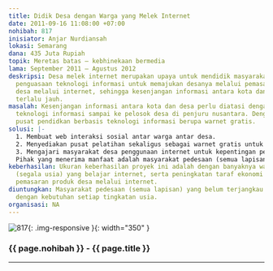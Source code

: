 ```yaml
---
title: Didik Desa dengan Warga yang Melek Internet
date: 2011-09-16 11:08:00 +07:00
nohibah: 817
inisiator: Anjar Nurdiansah
lokasi: Semarang
dana: 435 Juta Rupiah
topik: Meretas batas – kebhinekaan bermedia
lama: September 2011 – Agustus 2012
deskripsi: Desa melek internet merupakan upaya untuk mendidik masyarakat pentingnya
  penguasaan teknologi informasi untuk memajukan desanya melalui pemasaran produk-produk
  desa melalui internet, sehingga kesenjangan informasi antara kota dan desa tidak
  terlalu jauh.
masalah: Kesenjangan informasi antara kota dan desa perlu diatasi dengan menghadirkan
  teknologi informasi sampai ke pelosok desa di penjuru nusantara. Dengan mendirikan
  pusat pendidkan berbasis teknologi informasi berupa warnet gratis.
solusi: |-
  1. Membuat web interaksi sosial antar warga antar desa.
  2. Menyediakan pusat pelatihan sekaligus sebagai warnet gratis untuk warga desa segala usia.
  3. Mengajari masyarakat desa penggunaan internet untuk kepentingan pendidikan dan informasi, juga untuk memasarkan produk desa melalui internet.
  Pihak yang menerima manfaat adalah masyarakat pedesaan (semua lapisan) yang belum terjangkau internet. Sesuai dengan kebutuhan setiap tingkatan usia.
keberhasilan: Ukuran keberhasilan proyek ini adalah dengan banyaknya warga masyarakat
  (segala usia) yang belajar internet, serta peningkatan taraf ekonomi warga dengan
  pemasaran produk desa melalui internet.
diuntungkan: Masyarakat pedesaan (semua lapisan) yang belum terjangkau internet. Sesuai
  dengan kebutuhan setiap tingkatan usia.
organisasi: NA
---
```


![817](/static/img/hibahcmb/817.png){: .img-responsive }{: width="350" }

### {{ page.nohibah }} - {{ page.title }}

---
